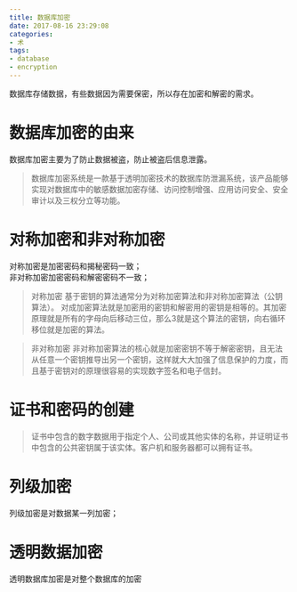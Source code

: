```yaml
---
title: 数据库加密
date: 2017-08-16 23:29:08
categories:
- 术
tags:
- database
- encryption
---
```

数据库存储数据，有些数据因为需要保密，所以存在加密和解密的需求。

 # 数据库加密的由来
数据库加密主要为了防止数据被盗，防止被盗后信息泄露。
> 数据库加密系统是一款基于透明加密技术的数据库防泄漏系统，该产品能够实现对数据库中的敏感数据加密存储、访问控制增强、应用访问安全、安全审计以及三权分立等功能。

# 对称加密和非对称加密
对称加密是加密密码和揭秘密码一致；   
非对称加密加密密码和解密密码不一致；   
>对称加密 
基于密钥的算法通常分为对称加密算法和非对称加密算法（公钥算法）。 对成加密算法就是加密用的密钥和解密用的密钥是相等的。其加密原理就是所有的字母向后移动三位，那么3就是这个算法的密钥，向右循环移位就是加密的算法。

>非对称加密 
非对称加密算法的核心就是加密密钥不等于解密密钥，且无法从任意一个密钥推导出另一个密钥，这样就大大加强了信息保护的力度，而且基于密钥对的原理很容易的实现数字签名和电子信封。

# 证书和密码的创建
>证书中包含的数字数据用于指定个人、公司或其他实体的名称，并证明证书中包含的公共密钥属于该实体。客户机和服务器都可以拥有证书。

# 列级加密
列级加密是对数据某一列加密；
# 透明数据加密
透明数据库加密是对整个数据库的加密